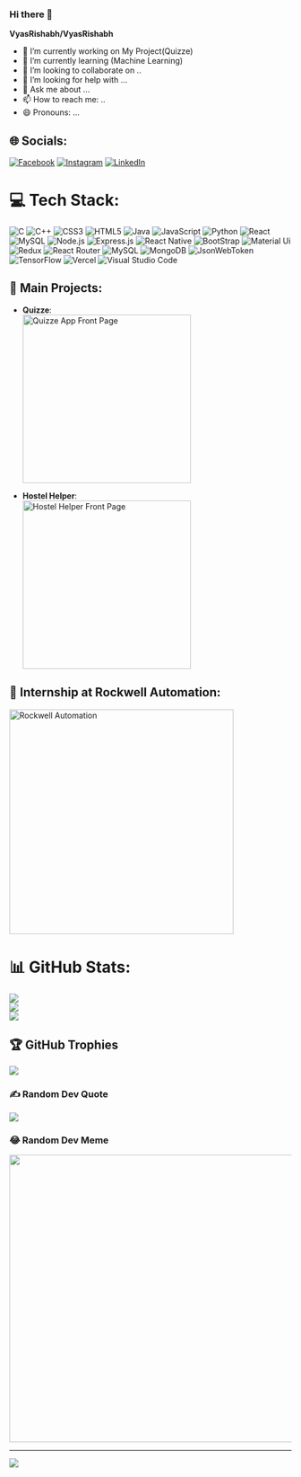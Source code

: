### Hi there 👋

**VyasRishabh/VyasRishabh** 

- 🔭 I’m currently working on My Project(Quizze)
- 🌱 I’m currently learning (Machine Learning)
- 👯 I’m looking to collaborate on ..
- 🤔 I’m looking for help with ...
- 💬 Ask me about ...
- 📫 How to reach me: ..
- 😄 Pronouns: ...


## 🌐 Socials:
[![Facebook](https://img.shields.io/badge/Facebook-%231877F2.svg?logo=Facebook&logoColor=white)](https://facebook.com/https://www.facebook.com/rishabh.vyas.372) [![Instagram](https://img.shields.io/badge/Instagram-%23E4405F.svg?logo=Instagram&logoColor=white)](https://instagram.com/https://www.instagram.com/rishabh5553/) [![LinkedIn](https://img.shields.io/badge/LinkedIn-%230077B5.svg?logo=linkedin&logoColor=white)](https://linkedin.com/in/https://www.linkedin.com/in/rishabh-vyas-7344ba223) 

# 💻 Tech Stack:
![C](https://img.shields.io/badge/c-%2300599C.svg?style=for-the-badge&logo=c&logoColor=white) ![C++](https://img.shields.io/badge/c++-%2300599C.svg?style=for-the-badge&logo=c%2B%2B&logoColor=white) ![CSS3](https://img.shields.io/badge/css3-%231572B6.svg?style=for-the-badge&logo=css3&logoColor=white) ![HTML5](https://img.shields.io/badge/html5-%23E34F26.svg?style=for-the-badge&logo=html5&logoColor=white) ![Java](https://img.shields.io/badge/java-%23ED8B00.svg?style=for-the-badge&logo=java&logoColor=white) ![JavaScript](https://img.shields.io/badge/javascript-%23323330.svg?style=for-the-badge&logo=javascript&logoColor=%23F7DF1E) ![Python](https://img.shields.io/badge/python-3670A0?style=for-the-badge&logo=python&logoColor=ffdd54) ![React](https://img.shields.io/badge/react-%2320232a.svg?style=for-the-badge&logo=react&logoColor=%2361DAFB) ![MySQL](https://img.shields.io/badge/mysql-%2300f.svg?style=for-the-badge&logo=mysql&logoColor=white)
![Node.js](https://img.shields.io/badge/Node.js-43853D?style=for-the-badge&logo=node.js&logoColor=white) ![Express.js](https://img.shields.io/badge/Express.js-404D59?style=for-the-badge)
![React Native](https://img.shields.io/badge/React_Native-20232A?style=for-the-badge&logo=react&logoColor=61DAFB) ![BootStrap](https://img.shields.io/badge/Bootstrap-563D7C?style=for-the-badge&logo=bootstrap&logoColor=white) ![Material Ui](https://img.shields.io/badge/styled--components-DB7093?style=for-the-badge&logo=styled-components&logoColor=white)
![Redux](https://img.shields.io/badge/Redux-593D88?style=for-the-badge&logo=redux&logoColor=white) ![React Router](https://img.shields.io/badge/React_Router-CA4245?style=for-the-badge&logo=react-router&logoColor=white) ![MySQL](https://img.shields.io/badge/MySQL-00000F?style=for-the-badge&logo=mysql&logoColor=white) ![MongoDB](https://img.shields.io/badge/MongoDB-4EA94B?style=for-the-badge&logo=mongodb&logoColor=white) ![JsonWebToken](https://img.shields.io/badge/json%20web%20tokens-323330?style=for-the-badge&logo=json-web-tokens&logoColor=pink)
![TensorFlow](https://img.shields.io/badge/TensorFlow-FF6F00?style=for-the-badge&logo=tensorflow&logoColor=white) ![Vercel](https://img.shields.io/badge/Vercel-000000?style=for-the-badge&logo=vercel&logoColor=white) ![Visual Studio Code](https://img.shields.io/badge/Visual_Studio_Code-0078D4?style=for-the-badge&logo=visual%20studio%20code&logoColor=white)

## 🌟 Main Projects:

- **Quizze**:  
  <a href="https://quizze-client.vercel.app/" target="_blank">
    <img src="https://res.cloudinary.com/dyoqttxkp/image/upload/v1727024331/QuizzeFrontPage_qmwzvb.png" alt="Quizze App Front Page" width="300"/>
  </a>

- **Hostel Helper**:  
  <a href="https://hostel-helper-client.vercel.app/" target="_blank">
    <img src="https://res.cloudinary.com/dyoqttxkp/image/upload/v1727024387/HostelHelperFrontPrage_qileq3.png" alt="Hostel Helper Front Page" width="300"/>
  </a>


## 💼 Internship at Rockwell Automation:
<img src="https://wallpaperaccess.com/full/5758467.jpg" alt="Rockwell Automation" width="400"/>


# 📊 GitHub Stats: 
![](https://github-readme-stats.vercel.app/api?username=VyasRishabh&theme=dark&hide_border=false&include_all_commits=true&count_private=true)<br/>
![](https://github-readme-streak-stats.herokuapp.com/?user=VyasRishabh&theme=dark&hide_border=false)<br/>
![](https://github-readme-stats.vercel.app/api/top-langs/?username=VyasRishabh&theme=dark&hide_border=false&include_all_commits=true&count_private=true&layout=compact)

## 🏆 GitHub Trophies
![](https://github-profile-trophy.vercel.app/?username=VyasRishabh&theme=radical&no-frame=false&no-bg=true&margin-w=4)

### ✍️ Random Dev Quote
![](https://quotes-github-readme.vercel.app/api?type=horizontal&theme=radical)

### 😂 Random Dev Meme
<img src="https://rm.up.railway.app/" width="512px"/>

---
[![](https://visitcount.itsvg.in/api?id=VyasRishabh&icon=0&color=0)](https://visitcount.itsvg.in)

<!-- Proudly created with GPRM ( https://gprm.itsvg.in ) -->

